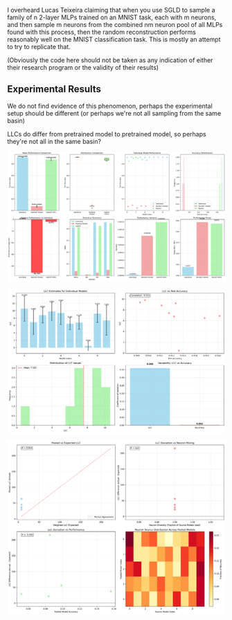 I overheard Lucas Teixeira claiming that when you use SGLD to sample a family of n 2-layer MLPs trained on an MNIST task, each with m neurons, and then sample m neurons from the combined nm neuron pool of all MLPs found with this process, then the random reconstruction performs reasonably well on the MNIST classification task. This is mostly an attempt to try to replicate that. 

(Obviously the code here should not be taken as any indication of either their research program or the validity of their results)

## Experimental Results

We do not find evidence of this phenomenon, perhaps the experimental setup should be different (or perhaps we're not all sampling from the same basin)

LLCs do differ from pretrained model to pretrained model, so perhaps they're not all in the same basin? 

![Comprehensive Neuron Pooling Results](comprehensive_neuron_pooling_results.png)

![LLC Analysis Results](llc_analysis_results.png)

![LLC Correlation Analysis](llc_correlation_analysis.png)
